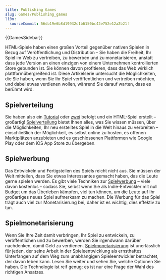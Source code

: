 ```yaml
---
title: Publishing Games
slug: Games/Publishing_games
l10n:
  sourceCommit: 56db19e6b8d19932c1b6150bc42e752e12a2b21f
---
```


{{GamesSidebar}}

HTML-Spiele haben einen großen Vorteil gegenüber nativen Spielen in Bezug auf Veröffentlichung und Distribution – Sie haben die Freiheit, Ihr Spiel im Web zu vertreiben, zu bewerben und zu monetarisieren, anstatt dass jede Version an einen einzigen von einem Unternehmen kontrollierten Store gebunden ist. Sie können davon profitieren, dass das Web wirklich plattformübergreifend ist. Diese Artikelserie untersucht die Möglichkeiten, die Sie haben, wenn Sie Ihr Spiel veröffentlichen und vertreiben möchten, und dabei etwas verdienen wollen, während Sie darauf warten, dass es berühmt wird.

## Spielverteilung

Sie haben also ein [Tutorial](/de/docs/Games/Tutorials/2D_Breakout_game_pure_JavaScript) oder [zwei](/de/docs/Games/Tutorials/2D_breakout_game_Phaser) befolgt und ein HTML-Spiel erstellt – großartig! [Spielverteilung](/de/docs/Games/Publishing_games/Game_distribution) bietet Ihnen alles, was Sie wissen müssen, über die Möglichkeiten, Ihr neu erstelltes Spiel in die Welt hinaus zu verbreiten – einschließlich der Möglichkeit, es selbst online zu hosten, es offenen Marktplätzen anzubieten und es geschlossenen Plattformen wie Google Play oder dem iOS App Store zu übergeben.

## Spielwerbung

Das Entwickeln und Fertigstellen des Spiels reicht nicht aus. Sie müssen der Welt mitteilen, dass Sie etwas Interessantes gemacht haben, das die Leute gerne spielen werden. Es gibt viele Techniken zur [Spielwerbung](/de/docs/Games/Publishing_games/Game_promotion) – viele davon kostenlos – sodass Sie, selbst wenn Sie als Indie-Entwickler mit null Budget um das Überleben kämpfen, viel tun können, um die Leute auf Ihr großartiges neues Spiel aufmerksam zu machen. Die Werbung für das Spiel trägt auch viel zur Monetarisierung bei, daher ist es wichtig, dies effektiv zu tun.

## Spielmonetarisierung

Wenn Sie Ihre Zeit damit verbringen, Ihr Spiel zu entwickeln, zu veröffentlichen und zu bewerben, werden Sie irgendwann darüber nachdenken, damit Geld zu verdienen. [Spielmonetarisierung](/de/docs/Games/Publishing_games/Game_monetization) ist unerlässlich für jeden, der seine Arbeit in der Spieleentwicklung als ernsthaftes Unterfangen auf dem Weg zum unabhängigen Spieleentwickler betrachtet, der davon leben kann. Lesen Sie weiter und sehen Sie, welche Optionen Sie haben. Die Technologie ist reif genug; es ist nur eine Frage der Wahl des richtigen Ansatzes.
